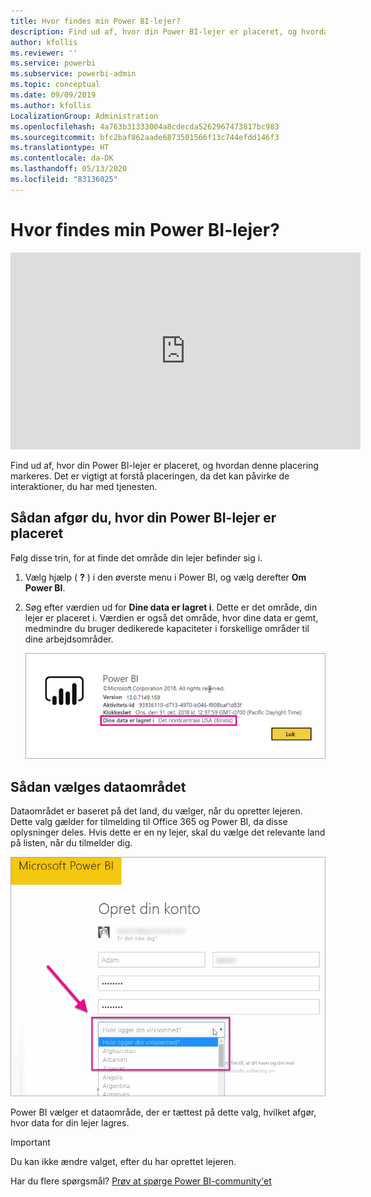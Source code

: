 ```yaml
---
title: Hvor findes min Power BI-lejer?
description: Find ud af, hvor din Power BI-lejer er placeret, og hvordan denne placering markeres. Dette er vigtigt at forstå, da det kan påvirke de interaktioner, du har med tjenesten.
author: kfollis
ms.reviewer: ''
ms.service: powerbi
ms.subservice: powerbi-admin
ms.topic: conceptual
ms.date: 09/09/2019
ms.author: kfollis
LocalizationGroup: Administration
ms.openlocfilehash: 4a763b31333004a8cdecda5262967473817bc983
ms.sourcegitcommit: bfc2baf862aade6873501566f13c744efdd146f3
ms.translationtype: HT
ms.contentlocale: da-DK
ms.lasthandoff: 05/13/2020
ms.locfileid: "83136025"
---
```

# <a name="where-is-my-power-bi-tenant-located"></a>Hvor findes min Power BI-lejer?

<iframe width="560" height="315" src="https://www.youtube.com/embed/0fOxaHJPvdM?showinfo=0" frameborder="0" allowfullscreen></iframe>

Find ud af, hvor din Power BI-lejer er placeret, og hvordan denne placering markeres. Det er vigtigt at forstå placeringen, da det kan påvirke de interaktioner, du har med tjenesten.

## <a name="how-to-determine-where-your-power-bi-tenant-is-located"></a>Sådan afgør du, hvor din Power BI-lejer er placeret

Følg disse trin, for at finde det område din lejer befinder sig i.

1. Vælg hjælp ( **?** ) i den øverste menu i Power BI, og vælg derefter **Om Power BI**.

1. Søg efter værdien ud for **Dine data er lagret i**. Dette er det område, din lejer er placeret i. Værdien er også det område, hvor dine data er gemt, medmindre du bruger dedikerede kapaciteter i forskellige områder til dine arbejdsområder.

    ![Dataområde](media/service-admin-where-is-my-tenant-located/power-bi-data-region.png)

## <a name="how-the-data-region-is-selected"></a>Sådan vælges dataområdet

Dataområdet er baseret på det land, du vælger, når du opretter lejeren. Dette valg gælder for tilmelding til Office 365 og Power BI, da disse oplysninger deles. Hvis dette er en ny lejer, skal du vælge det relevante land på listen, når du tilmelder dig.

![Valg af land](media/service-admin-where-is-my-tenant-located/sign-up-country-selection.png)

Power BI vælger et dataområde, der er tættest på dette valg, hvilket afgør, hvor data for din lejer lagres.

> [!IMPORTANT]
> Du kan ikke ændre valget, efter du har oprettet lejeren.

Har du flere spørgsmål? [Prøv at spørge Power BI-community'et](https://community.powerbi.com/)

